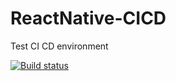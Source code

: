 # ReactNative-CICD
Test CI CD environment

[![Build status](https://build.appcenter.ms/v0.1/apps/34a6f2d2-3713-4a5f-a531-a712180d353c/branches/main/badge)](https://appcenter.ms)
 
 